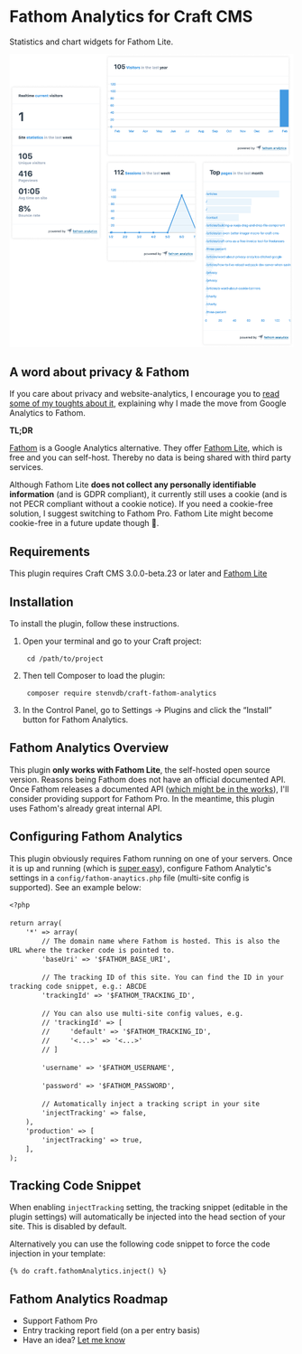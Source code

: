 # Fathom Analytics for Craft CMS

Statistics and chart widgets for Fathom Lite.

![Screenshot](resources/img/screenshot.png)

## A word about privacy & Fathom

If you care about privacy and website-analytics, I encourage you to [read some of my toughts about it](https://stenvdb.be/articles/problem-with-website-analytics), explaining why I made the move from Google Analytics to Fathom.

**TL;DR**

[Fathom](https://usefathom.com/) is a Google Analytics alternative. They offer [Fathom Lite](https://github.com/usefathom/fathom), which is free and you can self-host. Thereby no data is being shared with third party services. 

Although Fathom Lite **does not collect any personally identifiable information** (and is GDPR compliant), it currently still uses a cookie (and is not PECR compliant without a cookie notice). If you need a cookie-free solution, I suggest switching to Fathom Pro. Fathom Lite might become cookie-free in a future update though 🤞.

## Requirements

This plugin requires Craft CMS 3.0.0-beta.23 or later and [Fathom Lite](https://github.com/usefathom/fathom)

## Installation

To install the plugin, follow these instructions.

1. Open your terminal and go to your Craft project:

        cd /path/to/project

2. Then tell Composer to load the plugin:

        composer require stenvdb/craft-fathom-analytics

3. In the Control Panel, go to Settings → Plugins and click the “Install” button for Fathom Analytics.

## Fathom Analytics Overview

This plugin **only works with Fathom Lite**, the self-hosted open source version. Reasons being Fathom does not have an official documented API. Once Fathom releases a documented API ([which might be in the works](https://trello.com/c/wu4WMy4U/16-api)), I'll consider providing support for Fathom Pro. In the meantime, this plugin uses Fathom's already great internal API. 

## Configuring Fathom Analytics

This plugin obviously requires Fathom running on one of your servers. Once it is up and running (which is [super easy](https://github.com/usefathom/fathom/blob/master/docs/Installation%20instructions.md)), configure Fathom Analytic's settings in a `config/fathom-anaytics.php` file (multi-site config is supported). See an example below:

```
<?php

return array(
    '*' => array(
        // The domain name where Fathom is hosted. This is also the URL where the tracker code is pointed to.
        'baseUri' => '$FATHOM_BASE_URI',

        // The tracking ID of this site. You can find the ID in your tracking code snippet, e.g.: ABCDE
        'trackingId' => '$FATHOM_TRACKING_ID',

        // You can also use multi-site config values, e.g.
        // 'trackingId' => [
        //     'default' => '$FATHOM_TRACKING_ID',
        //     '<...>' => '<...>'
        // ]

        'username' => '$FATHOM_USERNAME',

        'password' => '$FATHOM_PASSWORD',

        // Automatically inject a tracking script in your site
        'injectTracking' => false,
    ),
    'production' => [
        'injectTracking' => true,
    ],
);
```

## Tracking Code Snippet

When enabling `injectTracking` setting, the tracking snippet (editable in the plugin settings) will automatically be injected into the head section of your site.
This is disabled by default. 

Alternatively you can use the following code snippet to force the code injection in your template:

```
{% do craft.fathomAnalytics.inject() %}
``` 

## Fathom Analytics Roadmap

* Support Fathom Pro
* Entry tracking report field (on a per entry basis)
* Have an idea? [Let me know](https://stenvdb.be/contact)
